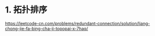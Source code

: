 # 1. 拓扑排序






https://leetcode-cn.com/problems/redundant-connection/solution/liang-chong-jie-fa-bing-cha-ji-topopai-x-7haq/














